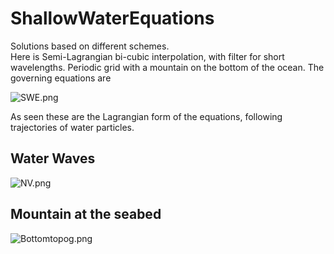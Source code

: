 # ShallowWaterEquations
Solutions based on different schemes.  
Here is Semi-Lagrangian bi-cubic interpolation, with filter for short wavelengths.
Periodic grid with a mountain on the bottom of the ocean. The governing equations are 

![SWE.png](https://github.com/Bootlegg/ShallowWaterEquations/blob/master/SWE.png)

As seen these are the Lagrangian form of the equations, following trajectories of water particles.
## Water Waves
![NV.png](https://github.com/Bootlegg/ShallowWaterEquations/blob/master/SW2D.png)
## Mountain at the seabed
![Bottomtopog.png](https://github.com/Bootlegg/ShallowWaterEquations/blob/master/bottomtopog.png)